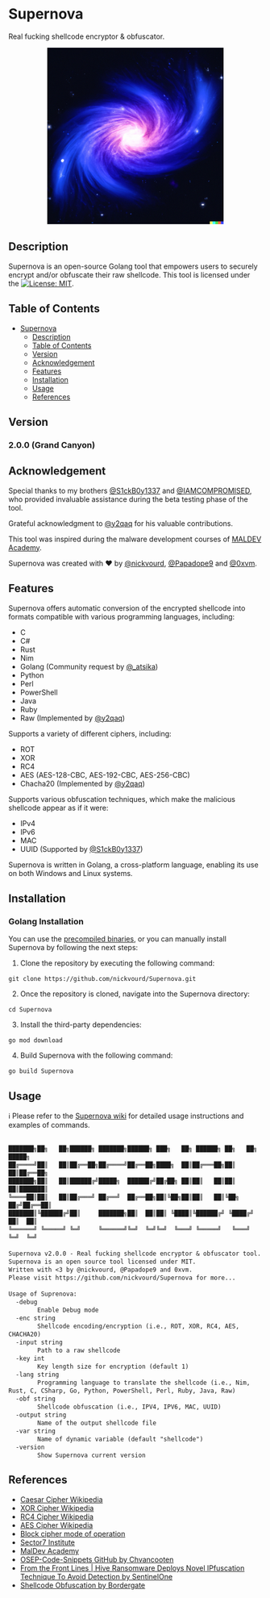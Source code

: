 # Supernova
Real fucking shellcode encryptor & obfuscator.

<p align="center">
  <img width="350" height="350" src="/Pictures/Supernova-Logo.png">
</p>

## Description
Supernova is an open-source Golang tool that empowers users to securely encrypt and/or obfuscate their raw shellcode. This tool is licensed under the [![License: MIT](https://img.shields.io/badge/MIT-License-yellow.svg)](LICENSE).

## Table of Contents
- [Supernova](#supernova)
  - [Description](#description)
  - [Table of Contents](#table-of-contents)
  - [Version](#version)
  - [Acknowledgement](#acknowledgement)
  - [Features](#features)
  - [Installation](#installation)
  - [Usage](#usage)
  - [References](#references)

## Version

### 2.0.0 (Grand Canyon)

## Acknowledgement

Special thanks to my brothers [@S1ckB0y1337](https://twitter.com/S1ckB0y1337) and [@IAMCOMPROMISED](https://twitter.com/IAMCOMPROMISED), who provided invaluable assistance during the beta testing phase of the tool.

Grateful acknowledgment to [@y2qaq](https://twitter.com/y2qaq) for his valuable contributions.

This tool was inspired during the malware development courses of [MALDEV Academy](https://maldevacademy.com).

Supernova was created with :heart: by [@nickvourd](https://twitter.com/nickvourd), [@Papadope9](https://twitter.com/Papadope9) and [@0xvm](https://twitter.com/0xvm).

## Features

Supernova offers automatic conversion of the encrypted shellcode into formats compatible with various programming languages, including:
- C
- C#
- Rust
- Nim
- Golang (Community request by [@_atsika](https://twitter.com/_atsika))
- Python
- Perl
- PowerShell
- Java
- Ruby
- Raw (Implemented by [@y2qaq](https://twitter.com/y2qaq))

Supports a variety of different ciphers, including:
- ROT
- XOR
- RC4
- AES (AES-128-CBC, AES-192-CBC, AES-256-CBC)
- Chacha20 (Implemented by [@y2qaq](https://twitter.com/y2qaq))

Supports various obfuscation techniques, which make the malicious shellcode appear as if it were:
- IPv4
- IPv6
- MAC
- UUID (Supported by [@S1ckB0y1337](https://twitter.com/S1ckB0y1337))

Supernova is written in Golang, a cross-platform language, enabling its use on both Windows and Linux systems.

## Installation

### Golang Installation

You can use the [precompiled binaries](https://github.com/nickvourd/Supernova/releases), or you can manually install Supernova by following the next steps:

1) Clone the repository by executing the following command:

```
git clone https://github.com/nickvourd/Supernova.git
```

2) Once the repository is cloned, navigate into the Supernova directory:

```
cd Supernova
```

3) Install the third-party dependencies:

```
go mod download
```

4) Build Supernova with the following command:

```
go build Supernova
```

## Usage

:information_source: Please refer to the [Supernova wiki](https://github.com/nickvourd/Supernova/wiki) for detailed usage instructions and examples of commands.

```

███████╗██╗   ██╗██████╗ ███████╗██████╗ ███╗   ██╗ ██████╗ ██╗   ██╗ █████╗
██╔════╝██║   ██║██╔══██╗██╔════╝██╔══██╗████╗  ██║██╔═══██╗██║   ██║██╔══██╗
███████╗██║   ██║██████╔╝█████╗  ██████╔╝██╔██╗ ██║██║   ██║██║   ██║███████║
╚════██║██║   ██║██╔═══╝ ██╔══╝  ██╔══██╗██║╚██╗██║██║   ██║╚██╗ ██╔╝██╔══██║
███████║╚██████╔╝██║     ███████╗██║  ██║██║ ╚████║╚██████╔╝ ╚████╔╝ ██║  ██║
╚══════╝ ╚═════╝ ╚═╝     ╚══════╝╚═╝  ╚═╝╚═╝  ╚═══╝ ╚═════╝   ╚═══╝  ╚═╝  ╚═╝

Supernova v2.0.0 - Real fucking shellcode encryptor & obfuscator tool.
Supernova is an open source tool licensed under MIT.
Written with <3 by @nickvourd, @Papadope9 and 0xvm.
Please visit https://github.com/nickvourd/Supernova for more...

Usage of Suprenova:
  -debug
        Enable Debug mode
  -enc string
        Shellcode encoding/encryption (i.e., ROT, XOR, RC4, AES, CHACHA20)
  -input string
        Path to a raw shellcode
  -key int
        Key length size for encryption (default 1)
  -lang string
        Programming language to translate the shellcode (i.e., Nim, Rust, C, CSharp, Go, Python, PowerShell, Perl, Ruby, Java, Raw)
  -obf string
        Shellcode obfuscation (i.e., IPV4, IPV6, MAC, UUID)
  -output string
        Name of the output shellcode file
  -var string
        Name of dynamic variable (default "shellcode")
  -version
        Show Supernova current version
```

## References

- [Caesar Cipher Wikipedia](https://en.wikipedia.org/wiki/Caesar_cipher)
- [XOR Cipher Wikipedia](https://en.wikipedia.org/wiki/XOR_cipher)
- [RC4 Cipher Wikipedia](https://en.wikipedia.org/wiki/RC4)
- [AES Cipher Wikipedia](https://en.wikipedia.org/wiki/Advanced_Encryption_Standard)
- [Block cipher mode of operation](https://en.wikipedia.org/wiki/Block_cipher_mode_of_operation)
- [Sector7 Institute](https://institute.sektor7.net/)
- [MalDev Academy](https://maldevacademy.com/)
- [OSEP-Code-Snippets GitHub by Chvancooten](https://github.com/chvancooten/OSEP-Code-Snippets)
- [From the Front Lines | Hive Ransomware Deploys Novel IPfuscation Technique To Avoid Detection by SentinelOne](https://www.sentinelone.com/blog/hive-ransomware-deploys-novel-ipfuscation-technique/)
- [Shellcode Obfuscation by Bordergate](https://www.bordergate.co.uk/shellcode-obfuscation/)